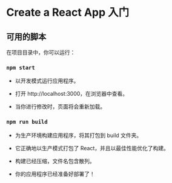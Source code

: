 # Create a React App 入门

## 可用的脚本

在项目目录中，你可以运行：

### `npm start`

- 以开发模式运行应用程序。
- 打开 http://localhost:3000，在浏览器中查看。

- 当你进行修改时，页面将会重新加载。

### `npm run build`

- 为生产环境构建应用程序，将其打包到 build 文件夹。
- 它正确地以生产模式打包了 React，并且以最佳性能优化了构建。

- 构建已经压缩，文件名包含散列。
- 你的应用程序已经准备好部署了！
